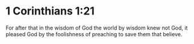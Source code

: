 # 1 Corinthians 1:21

For after that in the wisdom of God the world by wisdom knew not God, it pleased God by the foolishness of preaching to save them that believe.